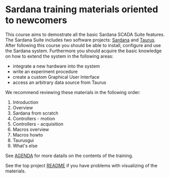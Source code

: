 # Sardana training materials oriented to newcomers

This course aims to demostrate all the basic Sardana SCADA Suite features. The Sardana Suite includes two software projects: [Sardana](http://www.sardana-controls.org) and [Taurus](http://www.taurus-scada.org). After following this course you should be able to install, configure and use the Sardana system. Furthermore you should acquire the basic knowledge on how to extend the system in the following areas:
* integrate a new hardware into the system
* write an experiment procedure
* create a custom Graphical User Interface
* access an arbitrary data source from Taurus

We recommend reviewing these materials in the following order:
1. Introduction
2. Overview
3. Sardana from scratch
4. Controllers - motion
5. Controllers - acquisition
6. Macros overview
7. Macros howto
8. Taurusgui
9. What's else

See [AGENDA](https://github.com/sardana-org/sardana-followup/blob/master/20191006-ICALEPCS/AGENDA.md) for more datails on the contents of the training.

See the top project [README](https://github.com/sardana-org/sardana-training/blob/master/README.md) if you have problems with visualizing of the materials.
